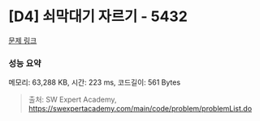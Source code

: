 # [D4] 쇠막대기 자르기 - 5432 

[문제 링크](https://swexpertacademy.com/main/code/problem/problemDetail.do?contestProbId=AWVl47b6DGMDFAXm) 

### 성능 요약

메모리: 63,288 KB, 시간: 223 ms, 코드길이: 561 Bytes



> 출처: SW Expert Academy, https://swexpertacademy.com/main/code/problem/problemList.do